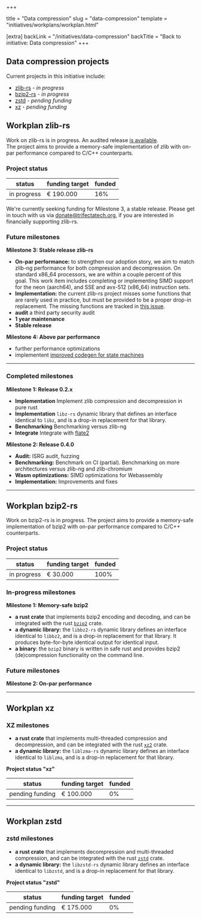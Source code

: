 +++

title = "Data compression"
slug = "data-compression"
template = "initiatives/workplans/workplan.html"

[extra]
backLink = "/initiatives/data-compression"
backTitle = "Back to initiative: Data compression"
+++

## Data compression projects

Current projects in this initiative include:

- [zlib-rs](#workplan-zlib-rs) - *in progress*
- [bzip2-rs](#workplan-bzip2-rs) - *in progress*
- [zstd](#workplan-zstd) - *pending funding*
- [xz](#workplan-xz) - *pending funding*


## Workplan zlib-rs

Work on zlib-rs is in progress. An audited release [is available](https://github.com/trifectatechfoundation/zlib-rs).  
The project aims to provide a memory-safe implementation of zlib with on-par performance compared to C/C++ counterparts.

### Project status

| status | funding target | funded | 
|---|---|---|
| in progress | &euro; 190.000 | 16% |

We're currently seeking funding for Milestone 3, a stable release. Please get in touch with us via donate@trifectatech.org, if you are interested in financially supporting zlib-rs.

### Future milestones

**Milestone 3: Stable release zlib-rs**

- **On-par performance:** to strengthen our adoption story, we aim to match zlib-ng performance for both compression and decompression. On standard x86_64 processors, we are within a couple percent of this goal. This work item includes completing or implementing SIMD support for the neon (aarch64), and SSE and avx-512 (x86_64) instruction sets.
- **Implementation:** the current zlib-rs project misses some functions that are rarely used in practice, but must be provided to be a proper drop-in replacement. The missing functions are tracked in [this issue](https://github.com/memorysafety/zlib-rs/issues/49).
- **audit** a third party security audit
- **1 year maintenance**
- **Stable release** 

**Milestone 4: Above par performance**

- further performance optimizations
- implementent [improved codegen for state machines](https://github.com/rust-lang/rfcs/pull/3720)

--- 

### Completed milestones

**Milestone 1: Release 0.2.x**

- **Implementation** Implement zlib compression and decompression in pure rust
- **Implementation** `libz-rs` dynamic library that defines an interface identical to `libz`, and is a drop-in replacement for that library.
- **Benchmarking** Benchmarking versus zlib-ng 
- **Integrate** Integrate with [flate2](https://github.com/rust-lang/flate2-rs)

**Milestone 2: Release 0.4.0**

- **Audit:** ISRG audit, fuzzing
- **Benchmarking:** Benchmark on CI (partial). Benchmarking on more architectures versus zlib-ng and zlib-chromium
- **Wasm optimizations:** SIMD optimizations for Webassembly
- **Implementation:** Improvements and fixes

---

## Workplan bzip2-rs

Work on bzip2-rs is in progress. The project aims to provide a memory-safe implementation of bzip2 with on-par performance compared to C/C++ counterparts.

### Project status

| status | funding target | funded | 
|---|---|---|
| in progress | &euro; 30.000 | 100% |

### In-progress milestones

**Milestone 1: Memory-safe bzip2**

- **a rust crate** that implements bzip2 encoding and decoding, and can be integrated with the rust [`bzip2`](https://crates.io/crates/bzip2) crate.
- **a dynamic library:** the `libbz2-rs` dynamic library defines an interface identical to `libbz2`, and is a drop-in replacement for that library. It produces byte-for-byte identical output for identical input.
- **a binary**: the `bzip2` binary is written in safe rust and provides bzip2 (de)compression functionality on the command line. 


### Future milestones

**Milestone 2: On-par performance**

---

## Workplan xz

### XZ milestones

- **a rust crate** that implements multi-threaded compression and decompression, and can be integrated with the rust [`xz2`](https://crates.io/crates/xz2) crate.
- **a dynamic library:** the `liblzma-rs` dynamic library defines an interface identical to `liblzma`, and is a drop-in replacement for that library. 

**Project status "xz"**

| status | funding target | funded | 
|---|---|---|
| pending funding | &euro; 100.000 | 0% |

---

## Workplan zstd

### zstd milestones

- **a rust crate** that implements decompression and multi-threaded compression, and can be integrated with the rust [`zstd`](https://crates.io/crates/zstd) crate.
- **a dynamic library:** the `libzstd-rs` dynamic library defines an interface identical to `libzstd`, and is a drop-in replacement for that library. 

**Project status "zstd"**

| status | funding target | funded | 
|---|---|---|
| pending funding | &euro; 175.000 | 0% |



